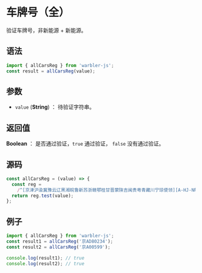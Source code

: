 # 车牌号（全）

验证车牌号，非新能源 + 新能源。

## 语法

```js
import { allCarsReg } from 'warbler-js';
const result = allCarsReg(value);
```

## 参数

- `value` (**String**) ： 待验证字符串。

## 返回值

**Boolean** ： 是否通过验证，`true` 通过验证， `false` 没有通过验证。

## 源码

```js
const allCarsReg = (value) => {
  const reg =
    /^[京津沪渝冀豫云辽黑湘皖鲁新苏浙赣鄂桂甘晋蒙陕吉闽贵粤青藏川宁琼使领][A-HJ-NP-Z][A-HJ-NP-Z0-9]{4,5}[A-HJ-NP-Z0-9挂学警港澳]$/;
  return reg.test(value);
};
```

## 例子

```js
import { allCarsReg } from 'warbler-js';
const result1 = allCarsReg('京AD80234');
const result2 = allCarsReg('京A00599');

console.log(result1); // true
console.log(result2); // true
```
